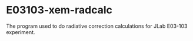 # E03103-xem-radcalc
The program used to do radiative correction calculations for JLab E03-103 experiment.


